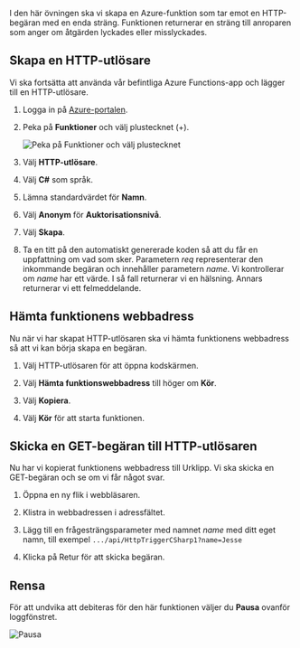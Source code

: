 I den här övningen ska vi skapa en Azure-funktion som tar emot en HTTP-begäran med en enda sträng. Funktionen returnerar en sträng till anroparen som anger om åtgärden lyckades eller misslyckades.

## <a name="create-an-http-trigger"></a>Skapa en HTTP-utlösare

Vi ska fortsätta att använda vår befintliga Azure Functions-app och lägger till en HTTP-utlösare.

1. Logga in på [Azure-portalen](https://portal.azure.com?azure-portal=true).

1. Peka på **Funktioner** och välj plustecknet (+).

    ![Peka på Funktioner och välj plustecknet](../media-drafts/4-hover-function.png)

1. Välj **HTTP-utlösare**.

1. Välj **C#** som språk. 

1. Lämna standardvärdet för **Namn**.

1. Välj **Anonym** för **Auktorisationsnivå**.

1. Välj **Skapa**.

1. Ta en titt på den automatiskt genererade koden så att du får en uppfattning om vad som sker. Parametern *req* representerar den inkommande begäran och innehåller parametern *name*. Vi kontrollerar om *name* har ett värde. I så fall returnerar vi en hälsning. Annars returnerar vi ett felmeddelande.

## <a name="get-your-function-url"></a>Hämta funktionens webbadress

Nu när vi har skapat HTTP-utlösaren ska vi hämta funktionens webbadress så att vi kan börja skapa en begäran.

1. Välj HTTP-utlösaren för att öppna kodskärmen.

1. Välj **Hämta funktionswebbadress** till höger om **Kör**.

1. Välj **Kopiera**.

1. Välj **Kör** för att starta funktionen.

## <a name="issue-a-get-request-to-your-http-trigger"></a>Skicka en GET-begäran till HTTP-utlösaren

Nu har vi kopierat funktionens webbadress till Urklipp. Vi ska skicka en GET-begäran och se om vi får något svar.

1. Öppna en ny flik i webbläsaren.

1. Klistra in webbadressen i adressfältet.

1. Lägg till en frågesträngsparameter med namnet *name* med ditt eget namn, till exempel `.../api/HttpTriggerCSharp1?name=Jesse`

1. Klicka på Retur för att skicka begäran.

## <a name="clean-up"></a>Rensa

För att undvika att debiteras för den här funktionen väljer du **Pausa** ovanför loggfönstret.

![Pausa](../media-drafts/4-pause-timer.png)